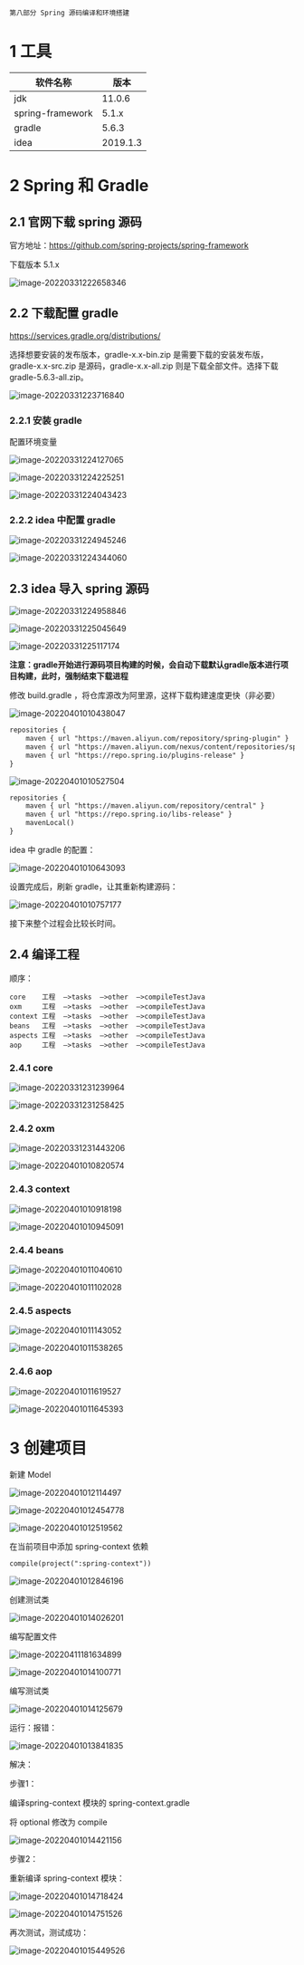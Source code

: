 	第八部分 Spring 源码编译和环境搭建

# 1 工具

| 软件名称         | 版本     |
| ---------------- | -------- |
| jdk              | 11.0.6   |
| spring-framework | 5.1.x    |
| gradle           | 5.6.3    |
| idea             | 2019.1.3 |

# 2 Spring 和 Gradle

## 2.1 官网下载 spring 源码

官方地址：https://github.com/spring-projects/spring-framework

下载版本 5.1.x

![image-20220331222658346](assest/image-20220331222658346.png)

## 2.2 下载配置 gradle

https://services.gradle.org/distributions/

选择想要安装的发布版本，gradle-x.x-bin.zip 是需要下载的安装发布版，gradle-x.x-src.zip 是源码，gradle-x.x-all.zip 则是下载全部文件。选择下载 gradle-5.6.3-all.zip。

![image-20220331223716840](assest/image-20220331223716840.png)

### 2.2.1 安装 gradle

配置环境变量

![image-20220331224127065](assest/image-20220331224127065.png)

![image-20220331224225251](assest/image-20220331224225251.png)

![image-20220331224043423](assest/image-20220331224043423.png)

### 2.2.2 idea 中配置 gradle

![image-20220331224945246](assest/image-20220331224945246.png)

![image-20220331224344060](assest/image-20220331224344060.png)



## 2.3 idea 导入 spring 源码

![image-20220331224958846](assest/image-20220331224958846.png)

![image-20220331225045649](assest/image-20220331225045649.png)

![image-20220331225117174](assest/image-20220331225117174.png)



**注意：gradle开始进行源码项目构建的时候，会自动下载默认gradle版本进行项目构建，此时，强制结束下载进程**

修改 build.gradle ，将仓库源改为阿里源，这样下载构建速度更快（非必要）

![image-20220401010438047](assest/image-20220401010438047.png)

```xml
repositories {
    maven { url "https://maven.aliyun.com/repository/spring-plugin" }
    maven { url "https://maven.aliyun.com/nexus/content/repositories/spring-plugin" }
    maven { url "https://repo.spring.io/plugins-release" }
}
```

![image-20220401010527504](assest/image-20220401010527504.png)

```xml
repositories {
    maven { url "https://maven.aliyun.com/repository/central" }
    maven { url "https://repo.spring.io/libs-release" }
    mavenLocal()
}
```

idea 中 gradle 的配置：

![image-20220401010643093](assest/image-20220401010643093.png)

设置完成后，刷新 gradle，让其重新构建源码：

![image-20220401010757177](assest/image-20220401010757177.png)



接下来整个过程会比较长时间。

## 2.4 编译工程

顺序：

```
core	⼯程  —>tasks  —>other  —>compileTestJava
oxm	    ⼯程  —>tasks  —>other  —>compileTestJava
context	⼯程  —>tasks  —>other  —>compileTestJava
beans	⼯程  —>tasks  —>other  —>compileTestJava
aspects	⼯程  —>tasks  —>other  —>compileTestJava
aop	    ⼯程  —>tasks  —>other  —>compileTestJava
```

### 2.4.1 core

![image-20220331231239964](assest/image-20220331231239964.png)

![image-20220331231258425](assest/image-20220331231258425.png)

### 2.4.2 oxm

![image-20220331231443206](assest/image-20220331231443206.png)

![image-20220401010820574](assest/image-20220401010820574.png)

### 2.4.3 context

![image-20220401010918198](assest/image-20220401010918198.png)

![image-20220401010945091](assest/image-20220401010945091.png)

### 2.4.4 beans

![image-20220401011040610](assest/image-20220401011040610.png)

![image-20220401011102028](assest/image-20220401011102028.png)

### 2.4.5 aspects

![image-20220401011143052](assest/image-20220401011143052.png)

![image-20220401011538265](assest/image-20220401011538265.png)

### 2.4.6 aop

![image-20220401011619527](assest/image-20220401011619527.png)

![image-20220401011645393](assest/image-20220401011645393.png)

# 3 创建项目

新建 Model

![image-20220401012114497](assest/image-20220401012114497.png)

![image-20220401012454778](assest/image-20220401012454778.png)

![image-20220401012519562](assest/image-20220401012519562.png)

在当前项目中添加 spring-context 依赖

```xml
compile(project(":spring-context"))
```

![image-20220401012846196](assest/image-20220401012846196.png)



创建测试类

![image-20220401014026201](assest/image-20220401014026201.png)

编写配置文件

![image-20220411181634899](assest/image-20220411181634899.png)

![image-20220401014100771](assest/image-20220401014100771.png)

编写测试类

![image-20220401014125679](assest/image-20220401014125679.png)



运行：报错：

![image-20220401013841835](assest/image-20220401013841835.png)

解决：

步骤1：

编译spring-context 模块的 spring-context.gradle

将 optional 修改为 compile

![image-20220401014421156](assest/image-20220401014421156.png)

步骤2：

重新编译 spring-context 模块：

![image-20220401014718424](assest/image-20220401014718424.png)

![image-20220401014751526](assest/image-20220401014751526.png)

再次测试，测试成功：

![image-20220401015449526](assest/image-20220401015449526.png)